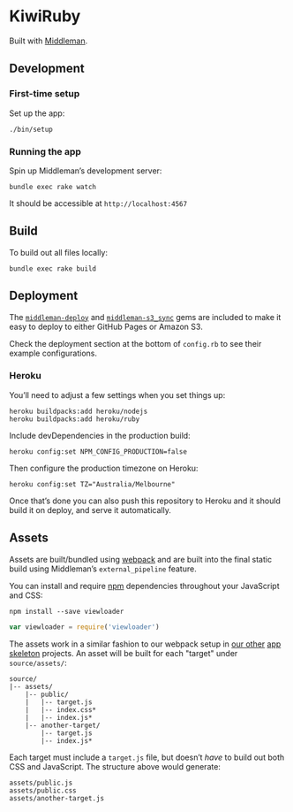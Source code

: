
# KiwiRuby

Built with [Middleman][middleman].

## Development

### First-time setup

Set up the app:

```
./bin/setup
```

### Running the app

Spin up Middleman’s development server:

```
bundle exec rake watch
```

It should be accessible at `http://localhost:4567`

## Build

To build out all files locally:

```
bundle exec rake build
```

## Deployment

The [`middleman-deploy`][middleman-deploy] and [`middleman-s3_sync`][middleman-s3_sync] gems are included to make it easy to deploy to either GitHub Pages or Amazon S3.

Check the deployment section at the bottom of `config.rb` to see their example configurations.

### Heroku

You’ll need to adjust a few settings when you set things up:

```
heroku buildpacks:add heroku/nodejs
heroku buildpacks:add heroku/ruby
```

Include devDependencies in the production build:

```
heroku config:set NPM_CONFIG_PRODUCTION=false
```

Then configure the production timezone on Heroku:

```
heroku config:set TZ="Australia/Melbourne"
```

Once that’s done you can also push this repository to Heroku and it should build it on deploy, and serve it automatically.

## Assets

Assets are built/bundled using [webpack][webpack] and are built into the final static build using Middleman’s `external_pipeline` feature.

You can install and require [npm][npm] dependencies throughout your JavaScript and CSS:

```
npm install --save viewloader
```

```js
var viewloader = require('viewloader')
```

The assets work in a similar fashion to our webpack setup in [our other][dry-web-skeleton] [app skeleton][rails-skeleton] projects. An asset will be built for each "target" under `source/assets/`:

```
source/
|-- assets/
    |-- public/
    |   |-- target.js
    |   |-- index.css*
    |   |-- index.js*
    |-- another-target/
        |-- target.js
        |-- index.js*
```

Each target must include a `target.js` file, but doesn’t _have_ to build out both CSS and JavaScript. The structure above would generate:

```
assets/public.js
assets/public.css
assets/another-target.js
```

[middleman]: https://middlemanapp.com/
[webpack]: https://webpack.github.io/
[middleman-deploy]: https://github.com/middleman-contrib/middleman-deploy
[middleman-s3_sync]: https://github.com/fredjean/middleman-s3_sync
[npm]: http://npmjs.com/
[dry-web-skeleton]: https://github.com/icelab/dry-web-skeleton
[rails-skeleton]: https://github.com/icelab/rails-skeleton
